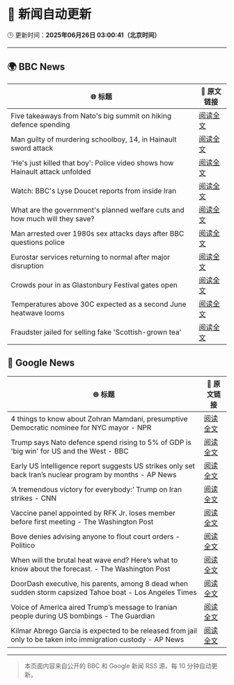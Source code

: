 # 🧠 新闻自动更新

🕒 更新时间：**2025年06月26日 03:00:41（北京时间）**

---

## 🌍 BBC News

| 🌐 标题 | 🔗 原文链接 |
|--------|-------------|
| Five takeaways from Nato's big summit on hiking defence spending | [阅读全文](https://www.bbc.com/news/articles/cvg8pd2y80go) |
| Man guilty of murdering schoolboy, 14, in Hainault sword attack | [阅读全文](https://www.bbc.com/news/articles/cwyrg6ynnx9o) |
| 'He's just killed that boy': Police video shows how Hainault attack unfolded | [阅读全文](https://www.bbc.com/news/articles/clyx0xkjmmgo) |
| Watch: BBC's Lyse Doucet reports from inside Iran | [阅读全文](https://www.bbc.com/news/videos/ceq7jjg929qo) |
| What are the government's planned welfare cuts and how much will they save? | [阅读全文](https://www.bbc.com/news/articles/cdjxygjrk9ro) |
| Man arrested over 1980s sex attacks days after BBC questions police | [阅读全文](https://www.bbc.com/news/articles/cpqnly2x8qno) |
| Eurostar services returning to normal after major disruption | [阅读全文](https://www.bbc.com/news/articles/c4gedxe7wnro) |
| Crowds pour in as Glastonbury Festival gates open | [阅读全文](https://www.bbc.com/news/articles/c23g4vd7p99o) |
| Temperatures above 30C expected as a second June heatwave looms | [阅读全文](https://www.bbc.com/weather/articles/cx2g8vw8v0jo) |
| Fraudster jailed for selling fake 'Scottish-grown tea' | [阅读全文](https://www.bbc.com/news/articles/c1dngyk69d0o) |

## 📰 Google News

| 🌐 标题 | 🔗 原文链接 |
|--------|-------------|
| 4 things to know about Zohran Mamdani, presumptive Democratic nominee for NYC mayor - NPR | [阅读全文](https://news.google.com/rss/articles/CBMif0FVX3lxTE5YQllWaUtHd250RDFaQWFfY2d0b3JlVm5OZW50Y1U4eXRqa0dCdTU4aDc2c1ZDdThra3g3MXlkTWFaZ213R21hMU53Zzh5VXlnUE8tUnpJVHpsUEw3a0xXYkE3Ul9OdXgxY1BoVmFoTGE3MkVuVDNuUE1qOTgzWmc?oc=5) |
| Trump says Nato defence spend rising to 5% of GDP is 'big win' for US and the West - BBC | [阅读全文](https://news.google.com/rss/articles/CBMiVEFVX3lxTE1UVDJEekpkZU9BTU8tWUVJZklGSENwdW02YzFPaDFza2QxQy1hUHRFb3JsNlpra3BWbHhIUGdrQWU5MTlidFZNenJkY1ozanloQlNFRA?oc=5) |
| Early US intelligence report suggests US strikes only set back Iran’s nuclear program by months - AP News | [阅读全文](https://news.google.com/rss/articles/CBMipgFBVV95cUxNOTY4UFQ0eGpLeEVpSHFqdEg2Wjh3M0xGX3N0RFRDdXFXUmd0emUxS1E1TE1DR1lYcWlTT1l0TGE4S0tCSDJwMmtpMjdRUFc4cEw4M2xZZ2lFU05RV3VrdkJoQnJRRG9pQWU4QVJ2cjdTZjdsSWhGbmc5UHlSV3RkdHRPdFc2UmEwMVE2c3pSMkQxZjE3dUY2LVd1WjYtRmhudlpVeGVn?oc=5) |
| ‘A tremendous victory for everybody:’ Trump on Iran strikes - CNN | [阅读全文](https://news.google.com/rss/articles/CBMigAFBVV95cUxPOVFpa29NZFJxMWYzc3VHVmVCb3RvZGt6ZEFXRl9IbG5neTFyOFMxc2R6dWRNWnYwclowb2tITEU4MVNHdW83eTRxYVNQSVY2Z0hhZm10YzE5ck0zRXFaTWNfdGpVUXRhY3cxOXJQSm85MkxsZm91NTJqV1loM1FzdQ?oc=5) |
| Vaccine panel appointed by RFK Jr. loses member before first meeting - The Washington Post | [阅读全文](https://news.google.com/rss/articles/CBMiiwFBVV95cUxQcUNSczRQbTZWNzVsazVURDg1aU96TVFGTWZ2NFZRLUhVYTZsYTNHMnFwVm9rUU9KWlpIUTNvMjdvSTBwLWhyTUoxVzI1WFRXeElBVURYeGdXWWpXNHRINGNzOGFoMlU3d1dtVWxfLW1fSjRDaThzeWxyTWc4b1FKenh6UUtXY3Z5bnlN?oc=5) |
| Bove denies advising anyone to flout court orders - Politico | [阅读全文](https://news.google.com/rss/articles/CBMikAFBVV95cUxPZWZxbGUwbmtXTG1nWUZNZ3JSWEY3NG0zd3BIS1BTY0cwY0tOVXk0WlZWYUhzS0hxUEtHN1JhTTdLN3M4QUdEMy1IeWVOdXlrSWVwQlRWSnFfcGwwblNJVmVRSzZTZldJN2FCVmhTZUFDUmFIcHJmSEZLenFGUXZER2pIdEpLdE9qZVlGampIS1A?oc=5) |
| When will the brutal heat wave end? Here’s what to know about the forecast. - The Washington Post | [阅读全文](https://news.google.com/rss/articles/CBMiiwFBVV95cUxQYWIwSVRYSmFSWFJvZWUwN0NLaGQ4R0NhOGVDVURFQ3pXYWczV2JRb2hIcHJTd2M2U1BQZGp2aDZoNENTRlJNbTYtaFlzVWttQi1sb1lBZHBHOHhiZFJ0c0JqY3VzblRZelhaVlBhSERQUE9ndU5jZTl2Ny1HXzU3SjRvZG9EUC1vRmRj?oc=5) |
| DoorDash executive, his parents, among 8 dead when sudden storm capsized Tahoe boat - Los Angeles Times | [阅读全文](https://news.google.com/rss/articles/CBMilAFBVV95cUxNc1lkTENIeXJqTUFDVld5ZXBTbVdWRW91ei0xVWVZektzMDU0U2o2Um5PbDlBME41bGctdzg3Zllnd1lwaWdIamg5MnNsZGd4Um1GSGI1SDhiYW1jTk1lS1ZMODEwOXpDMGRsSmx0cWUwZFJGYkh5dFQ3N0R2WmVRR18xNDNveWlCazEyRlBWUlV6SzND?oc=5) |
| Voice of America aired Trump’s message to Iranian people during US bombings - The Guardian | [阅读全文](https://news.google.com/rss/articles/CBMijgFBVV95cUxOV3poem1RZFVoTC1waHV1SDNac3liNVpVZ3B4VWhydHhUNkFtdU55cXpRcS11QTFpaVhaOERwdm1nM01fQXRNOHplRzVuZXFET29kMzFWTzJ0S3FsQXg1WnZRclktZVhEZFdLbmF5bWw1bS1reVhLM2hmemxrVE0yeWFScTR6bGpBdHZjdDln?oc=5) |
| Kilmar Abrego Garcia is expected to be released from jail only to be taken into immigration custody - AP News | [阅读全文](https://news.google.com/rss/articles/CBMipAFBVV95cUxPNHBZd1YzZWNWWHpjbXgyREhjR3RzOVplaDRlT3dCRnpFSGZrZ0pZUDAtZ3pIQWQ3c0pPc0lVUFVUNlQtb0tUUk5iZndNRnJva3ZwVUtFZmY2cmlWSGhFMW1SQ1cwWUQ2bVhPcjVHV1FrWG14OFBsN25uLUFRcmRGZEhnalU4djU1U1N6WXZBOWFHd2R1U24wRmJYNmR6eG9vZlF4bw?oc=5) |

---
> 本页面内容来自公开的 BBC 和 Google 新闻 RSS 源，每 10 分钟自动更新。